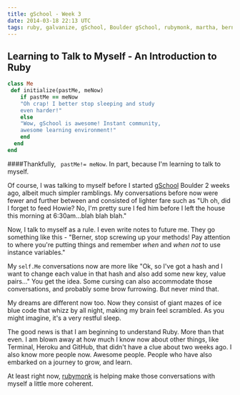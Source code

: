 ```yaml
---
title: gSchool - Week 3
date: 2014-03-18 22:13 UTC
tags: ruby, galvanize, gSchool, Boulder gSchool, rubymonk, martha, berner, martha berner, Denver
---
```



Learning to Talk to Myself - An Introduction to Ruby
---------------------

```ruby
class Me
 def initialize(pastMe, meNow)
    if pastMe == meNow
    "Oh crap! I better stop sleeping and study
    even harder!"
    else
    "Wow, gSchool is awesome! Instant community,
    awesome learning environment!"
    end
  end
end
```
####Thankfully, ```  pastMe!= meNow ```.   In part, because I'm learning to talk to myself.

Of course, I was talking to myself before I started [gSchool](https://www.gschool.it/) Boulder 2 weeks ago, albeit much simpler ramblings.  My conversations
 before now were fewer and further between and consisted of lighter fare such as "Uh oh, did I forget to feed Howie? No, I'm pretty sure
I fed him before I left the house this morning at 6:30am...blah blah blah."

Now, I talk to myself as a rule.  I even write notes to future me.  They go something like this - "Berner, stop screwing up
your methods!  Pay attention to where you're putting things and remember *when* and *when not* to use instance variables."

My ```self.Me``` conversations now are more like "Ok, so I've got a hash and I want to change each value in that
hash and also add some new key, value pairs..." You get the idea.  Some cursing can also accommodate those conversations, and probably some
brow furrowing.  But never mind that.

My dreams are different now too.  Now they consist of giant mazes of ice blue code that whizz
by all night, making my brain feel scrambled.  As you might imagine, it's a very restful sleep.

The good news is that I am beginning to understand Ruby.  More than that even.  I am blown away at how much I know now about other things, like Terminal, Heroku and GitHub,
that didn't have a clue about two weeks ago.  I also know more people now.  Awesome people.  People who have also embarked on
a journey to grow, and learn.

At least right now, [rubymonk](https://rubymonk.com/learning/books/1-ruby-primer) is helping make those conversations with myself a little more coherent.


